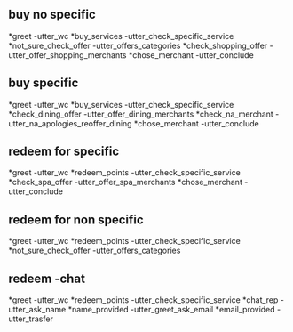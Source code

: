 ## buy no specific
*greet
 -utter_wc
*buy_services
 -utter_check_specific_service
*not_sure_check_offer
 -utter_offers_categories
*check_shopping_offer
 -utter_offer_shopping_merchants
*chose_merchant
 -utter_conclude


## buy specific
*greet
 -utter_wc
*buy_services
 -utter_check_specific_service
*check_dining_offer
 -utter_offer_dining_merchants
*check_na_merchant
 -utter_na_apologies_reoffer_dining
*chose_merchant
 -utter_conclude

## redeem for specific 
*greet
 -utter_wc
*redeem_points
 -utter_check_specific_service
*check_spa_offer
 -utter_offer_spa_merchants
*chose_merchant
 -utter_conclude

## redeem for non  specific 
*greet
 -utter_wc
*redeem_points
 -utter_check_specific_service
*not_sure_check_offer
 -utter_offers_categories


## redeem -chat
*greet
 -utter_wc
*redeem_points
 -utter_check_specific_service
*chat_rep
 -utter_ask_name
*name_provided
 -utter_greet_ask_email
*email_provided
 -utter_trasfer
